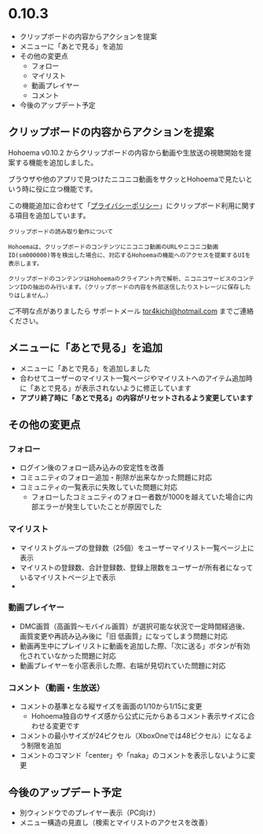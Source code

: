 ﻿# 0.10.3

* クリップボードの内容からアクションを提案
* メニューに「あとで見る」を追加
* その他の変更点
  * フォロー
  * マイリスト
  * 動画プレイヤー
  * コメント
* 今後のアップデート予定

## クリップボードの内容からアクションを提案

Hohoema v0.10.2 からクリップボードの内容から動画や生放送の視聴開始を提案する機能を追加しました。

ブラウザや他のアプリで見つけたニコニコ動画をサクッとHohoemaで見たいという時に役に立つ機能です。

この機能追加に合わせて「[プライバシーポリシー](https://github.com/tor4kichi/Hohoema/wiki/Privacy-policy#%E3%82%AF%E3%83%AA%E3%83%83%E3%83%97%E3%83%9C%E3%83%BC%E3%83%89%E3%81%AE%E8%AA%AD%E3%81%BF%E5%8F%96%E3%82%8A%E3%81%AB%E3%81%A4%E3%81%84%E3%81%A6)」にクリップボード利用に関する項目を追加しています。


```
クリップボードの読み取り動作について

Hohoemaは、クリップボードのコンテンツにニコニコ動画のURLやニコニコ動画ID(sm000000)等を検出した場合に、対応するHohoemaの機能へのアクセスを提案するUIを表示します。

クリップボードのコンテンツはHohoemaのクライアント内で解析、ニコニコサービスのコンテンツIDの抽出のみ行います。（クリップボードの内容を外部送信したりストレージに保存したりはしません。）
```


ご不明な点がありましたら サポートメール tor4kichi@hotmail.com までご連絡ください。


## メニューに「あとで見る」を追加

* メニューに「あとで見る」を追加しました
* 合わせてユーザーのマイリスト一覧ページやマイリストへのアイテム追加時に「あとで見る」が表示されないように修正しています
* **アプリ終了時に「あとで見る」の内容がリセットされるよう変更しています**

## その他の変更点


### フォロー

* ログイン後のフォロー読み込みの安定性を改善
* コミュニティのフォロー追加・削除が出来なかった問題に対応
* コミュニティの一覧表示に失敗していた問題に対応
  * フォローしたコミュニティのフォロー者数が1000を越えていた場合に内部エラーが発生していたことが原因でした

### マイリスト

* マイリストグループの登録数（25個）をユーザーマイリスト一覧ページ上に表示
* マイリストの登録数、合計登録数、登録上限数をユーザーが所有者になっているマイリストページ上で表示
* 

### 動画プレイヤー

* DMC画質（高画質～モバイル画質）が選択可能な状況で一定時間経過後、画質変更や再読み込み後に「旧 低画質」になってしまう問題に対応
* 動画再生中にプレイリストに動画を追加した際、「次に送る」ボタンが有効化されていなかった問題に対応
* 動画プレイヤーを小窓表示した際、右端が見切れていた問題に対応

### コメント（動画・生放送）

* コメントの基準となる縦サイズを画面の1/10から1/15に変更
  * Hohoema独自のサイズ感から公式に元からあるコメント表示サイズに合わせる変更です
* コメントの最小サイズが24ピクセル（XboxOneでは48ピクセル）になるよう制限を追加
* コメントのコマンド「center」や「naka」のコメントを表示しないように変更

## 今後のアップデート予定

* 別ウィンドウでのプレイヤー表示（PC向け）
* メニュー構造の見直し（検索とマイリストのアクセスを改善）

